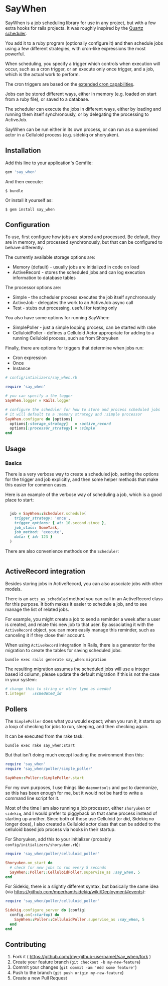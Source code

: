 # SayWhen

SayWhen is a job scheduling library for use in any project, but with a few extra hooks for rails projects.
It was roughly inspired by the [Quartz scheduler](http://quartz-scheduler.org/).

You add it to a ruby program (optionally configure it) and then schedule jobs using a few different strategies, with cron-like expressions the most powerful.

When scheduling, you specify a trigger which controls when execution will occur, such as a cron trigger, or an execute only once trigger, and a job, which is the actual work to perform.

The cron triggers are based on the [extended cron capabilities](http://wiki.opensymphony.com/display/QRTZ1/CronTriggers+Tutorial).

Jobs can be stored different ways, either in memory (e.g. loaded on start from a ruby file), or saved to a database.

The scheduler can execute the jobs in different ways, either by loading and running them itself synchronously, or by delegating the processing to ActiveJob.

SayWhen can be run either in its own process, or can run as a supervised actor in a Celluloid process (e.g. sidekiq or shoryuken).

## Installation

Add this line to your application's Gemfile:

```ruby
gem 'say_when'
```

And then execute:

    $ bundle

Or install it yourself as:

    $ gem install say_when

## Configuration

To use, first configure how jobs are stored and processed.
Be default, they are in memory, and processed synchronously, but that can be configured to behave differently.

The currently available storage options are:
- Memory (default) - usually jobs are initialized in code on load
- ActiveRecord - stores the scheduled jobs and can log execution information to database tables

The processor options are:
- Simple - the scheduler process executes the job itself synchronously
- ActiveJob - delegates the work to an ActiveJob async call
- Test - stubs out processing, useful for testing only

You also have some options for running SayWhen:
- SimplePoller - just a simple looping process, can be started with rake
- CelluloidPoller - defines a Celluloid Actor appropriate for adding to a running Celluloid process, such as from Shoryuken

Finally, there are options for triggers that determine when jobs run:
- Cron expression
- Once
- Instance

```ruby
# config/intializers/say_when.rb

require 'say_when'

# you can specify a the logger
SayWhen.logger = Rails.logger

# configure the scheduler for how to store and process scheduled jobs
# it will default to a :memory strategy and :simple processor
SayWhen.configure do |options|
  options[:storage_strategy]   = :active_record
  options[:processor_strategy] = :simple
end
```

## Usage

### Basics
There is a very verbose way to create a scheduled job, setting the options for the trigger and job explicitly, and then some helper methods that make this easier for common cases.

Here is an example of the verbose way of scheduling a job, which is a good place to start:
```ruby

  job = SayWhen::Scheduler.schedule(
    trigger_strategy: 'once',
    trigger_options: { at: 10.second.since },
    job_class: SomeTask,
    job_method: 'execute',
    data: { id: 123 }
  )
```

There are also convenience methods on the `Scheduler`:
```ruby

```
## ActiveRecord integration

Besides storing jobs in ActiveRecord, you can also associate jobs with other models.

There is an `acts_as_scheduled` method you can call in an ActiveRecord class for this purpose.
It both makes it easier to schedule a job, and to see manage the list of related jobs.

For example, you might create a job to send a reminder a week after a user is created, and relate this new job to that user.
By associating it with the `ActiveRecord` object, you can more easily manage this reminder, such as canceling it if they close their account.

When using `ActiveRecord` integration in Rails, there is a generator for the migration to create the tables for saving scheduled jobs:
```
bundle exec rails generate say_when:migration
```

The resulting migration assumes the scheduled jobs will use a integer based id column, please update the default migration if this is not the case in your system:
```ruby
# change this to string or other type as needed
t.integer   :scheduled_id
```

## Pollers

The `SimplePoller` does what you would expect; when you run it, it starts up a loop of checking for jobs to run, sleeping, and then checking again.

It can be executed from the rake task:
```
bundle exec rake say_when:start
```

But that isn't doing much except loading the environment then this:
```ruby
require 'say_when'
require 'say_when/poller/simple_poller'

SayWhen::Poller::SimplePoller.start
```

For my own purposes, I use things like `daemontools` and `god` to daemonize, so this has been enough for me, but it would not be hard to write a command line script for it.

Most of the time I am also running a job processor, either `shoryuken` or `sidekiq`, and I would prefer to piggyback on that same process instead of starting up another. Since both of those use Celluloid (or did, Sidekiq no longer does), I also created a Celluloid actor class that can be added to the celluloid based job process via hooks in their startup.

For Shoryuken, add this to your initializer (probably `config/initializers/shoryuken.rb`):
```ruby
require 'say_when/poller/celluloid_poller'

Shoryuken.on_start do
  # check for new jobs to run every 5 seconds
  SayWhen::Poller::CelluloidPoller.supervise_as :say_when, 5
end
```

For Sidekiq, there is a slightly different syntax, but basically the same idea
(via https://github.com/mperham/sidekiq/wiki/Deployment#events):
```ruby
require 'say_when/poller/celluloid_poller'

Sidekiq.configure_server do |config|
  config.on(:startup) do
    SayWhen::Poller::CelluloidPoller.supervise_as :say_when, 5
  end
end
```

## Contributing

1. Fork it ( https://github.com/[my-github-username]/say_when/fork )
2. Create your feature branch (`git checkout -b my-new-feature`)
3. Commit your changes (`git commit -am 'Add some feature'`)
4. Push to the branch (`git push origin my-new-feature`)
5. Create a new Pull Request
